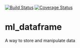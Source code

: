 [![Build Status](https://travis-ci.com/gyrdym/ml_dataframe.svg?branch=master)](https://travis-ci.com/gyrdym/ml_dataframe)
[![Coverage Status](https://coveralls.io/repos/github/gyrdym/ml_dataframe/badge.svg?branch=master)](https://coveralls.io/github/gyrdym/ml_dataframe?branch=master)

# ml_dataframe
A way to store and manipulate data
